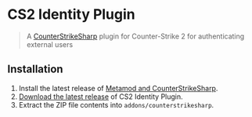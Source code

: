 # CS2 Identity Plugin

> A [CounterStrikeSharp](https://docs.cssharp.dev) plugin for Counter-Strike 2 for authenticating external users

## Installation

1. Install the latest release of [Metamod and CounterStrikeSharp](https://docs.cssharp.dev/docs/guides/getting-started.html).
2. [Download the latest release](https://github.com/ianlucas/cs2-identity-plugin/releases) of CS2 Identity Plugin.
3. Extract the ZIP file contents into `addons/counterstrikesharp`.
